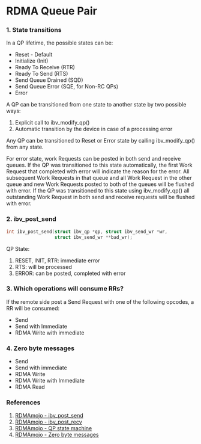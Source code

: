 # RDMA Queue Pair

### 1. State transitions

In a QP lifetime, the possible states can be:

- Reset - Default
- Initialize (Init)
- Ready To Receive (RTR)
- Ready To Send (RTS)
- Send Queue Drained (SQD)
- Send Queue Error (SQE, for Non-RC QPs)
- Error

A QP can be transitioned from one state to another state by two possible ways:

1. Explicit call to ibv_modify_qp()
2. Automatic transition by the device in case of a processing error

Any QP can be transitioned to Reset or Error state by calling ibv_modify_qp() from any state.

For error state, work Requests can be posted in both send and receive queues. If the QP was transitioned to this state automatically, the first  Work Request that completed with error will indicate the reason for the  error. All subsequent Work Requests in that queue and all Work Request  in the other queue and new Work Requests posted to both of the queues  will be flushed with error. If the QP was transitioned to this state using ibv_modify_qp() all  outstanding Work Request in both send and receive requests will be  flushed with error.

### 2. ibv_post_send

```c++
int ibv_post_send(struct ibv_qp *qp, struct ibv_send_wr *wr,
                  struct ibv_send_wr **bad_wr);
```

QP State:

1. RESET, INIT, RTR: immediate error
2. RTS: will be processed
3. ERROR: can be posted, completed with error

### 3. Which operations will consume RRs?

If the remote side post a Send Request with one of the following opcodes, a RR will be consumed:

- Send
- Send with Immediate
- RDMA Write with immediate

### 4. Zero byte messages

- Send
- Send with immediate
- RDMA Write
- RDMA Write with Immediate
- RDMA Read

### References

1. [RDMAmojo - ibv_post_send](https://www.rdmamojo.com/2013/01/26/ibv_post_send/)
2. [RDMAmojo - ibv_post_recv](https://www.rdmamojo.com/2013/02/02/ibv_post_recv/)
3. [RDMAmojo - QP state machine](https://www.rdmamojo.com/2012/05/05/qp-state-machine/)
4. [RDMAmojo - Zero byte messages](https://www.rdmamojo.com/2013/09/20/zero-byte-messages/)